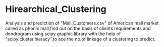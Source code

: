 # Hirearchical_Clustering
Analysis and prediction of "Mall_Customers.csv" of American mall market called as phonix mall,find out on the basis of clients requirements and dendrogram using scipy graphic library with the help of "scipy.cluster.hieracy",to ace the no.of linkage of a clustering to predict.
